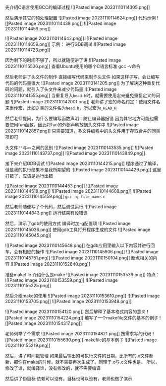 先介绍C语言使用GCC的编译过程
![[Pasted image 20231110114305.png]]

然后演示其它的预处理配置
![[Pasted image 20231110114624.png]]
代码示例
![[Pasted image 20231110114439.png]]
![[Pasted image 20231110114459.png]]

![[Pasted image 20231110114642.png]]
![[Pasted image 20231110114659.png]]
示例：
进行GDB调试
![[Pasted image 20231110114723.png]]

因为剩下的时间不够了，所以就随便讲了讲
![[Pasted image 20231110115536.png]]
查看Ubuntu使用的哪个C语言标准
gcc -v命令

然后老师讲了头文件的制作
直接编写代码来制作头文件
如果这样子写，会让编写代码的代码量很大
![[Pasted image 20231110141205.png]]
为了解决这种重复代码的问题，就引入了头文件来减少代码量
![[Pasted image 20231110141555.png]]
当重复导入`head.h`时，就需要使用宏来避免重复定义的问题
![[Pasted image 20231110142001.png]]
老师讲了宏的命名约定：使用文件名来当作宏，比如之类的文件名为`head.h`，所以宏为`_HEAD_H`

然后老师提问，为什么要编写函数声明：防止编译器报错
因为其它地方可能也需要使用fun函数，因此将fun的外部声明放到头文件中
![[Pasted image 20231110142857.png]]
只需要知道，多文件编程中的头文件用于存取合并的同类项即可

头文件`""`与`<>`之间的区别
![[Pasted image 20231110143535.png]]
![[Pasted image 20231110143737.png]]
![[Pasted image 20231110143849.png]]



接下来介绍GDB调试
![[Pasted image 20231110144215.png]]
程序通过了编译，但是我的执行结果不是我所期望的
![[Pasted image 20231110144429.png]]
这里打错了，应该是运行出错

![[Pasted image 20231110144453.png]]
![[Pasted image 20231110144518.png]]
![[Pasted image 20231110144608.png]]
![[Pasted image 20231110145159.png]]
`gcc -g file_name.c`

然后老师随便写了个代码，然后调试运行
![[Pasted image 20231110144843.png]]
运行结果有段错误

然后，演示了gdb的使用方式
编译时加-g配置项
![[Pasted image 20231110145036.png]]
使用gdb工具打开程序生成的文件
![[Pasted image 20231110145045.png]]

![[Pasted image 20231110145648.png]]
在gdb应用里输入以下内容并进行回车，会有相应的操作
![[Pasted image 20231110145906.png]]
![[Pasted image 20231110145751.png]]
![[Pasted image 20231110150104.png]]
断点相关的内容
![[Pasted image 20231110152840.png]]




准备makefile
介绍什么是make
![[Pasted image 20231110153539.png]]
特点：
![[Pasted image 20231110153559.png]]
![[Pasted image 20231110155325.png]]

然后介绍make的使用
![[Pasted image 20231110153610.png]]
![[Pasted image 20231110153705.png]]
![[Pasted image 20231110153948.png]]

![[Pasted image 20231110154120.png]]
然后解释了基本格式内容的意义
![[Pasted image 20231110154224.png]]
编写了一个makefile文件的基本的例子
![[Pasted image 20231110154317.png]]

老师列举了个需求
![[Pasted image 20231110154821.png]]
按需求写的代码
![[Pasted image 20231110155630.png]]
makefile的基本例子
![[Pasted image 20231110155219.png]]

然后，讲了时间戳管理
如果最后输出的可执行文件的日期，比所有的.o文件都新，那你在make的时候，就不需要再次生成了。同理于.o与.c文件也是。
所以，修改了谁，就编译谁，没有修改的，就不需要编译

然后讲了伪目标
依赖可以没有，目标也可以没有，老师也做了演示